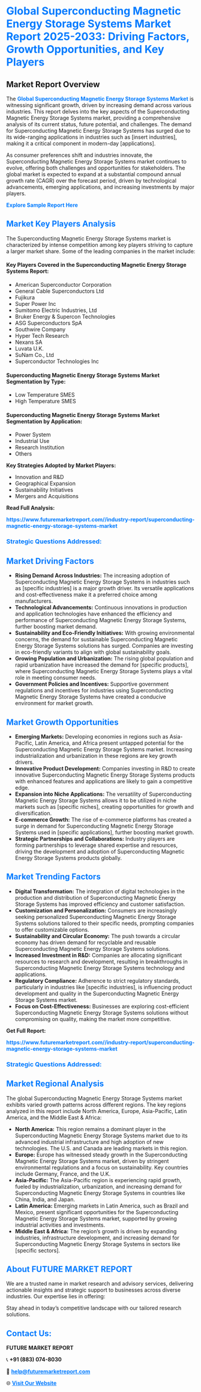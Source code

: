 <h1 style="color: #007BFF;">Global Superconducting Magnetic Energy Storage Systems Market Report 2025-2033: Driving Factors, Growth Opportunities, and Key Players</h1>

<section id="overview">
<h2>Market Report Overview</h2>
<p>The <a href="https://www.futuremarketreport.com//industry-report/superconducting-magnetic-energy-storage-systems-market" style="color: #007BFF; text-decoration: none;"><strong>Global Superconducting Magnetic Energy Storage Systems Market</strong></a> is witnessing significant growth, driven by increasing demand across various industries. This report delves into the key aspects of the Superconducting Magnetic Energy Storage Systems market, providing a comprehensive analysis of its current status, future potential, and challenges. The demand for Superconducting Magnetic Energy Storage Systems has surged due to its wide-ranging applications in industries such as [insert industries], making it a critical component in modern-day [applications].</p>
<p>As consumer preferences shift and industries innovate, the Superconducting Magnetic Energy Storage Systems market continues to evolve, offering both challenges and opportunities for stakeholders. The global market is expected to expand at a substantial compound annual growth rate (CAGR) over the forecast period, driven by technological advancements, emerging applications, and increasing investments by major players.</p>
</section>

<section id="overview">
<p><a href="https://www.futuremarketreport.com//request-sample/reportId=81951" style="color: #007BFF; text-decoration: none;"><strong>Explore Sample Report Here</strong></a></p>
</section>

<section id="key-players">
<h2 style="color: #007BFF;">Market Key Players Analysis</h2>
<p>The Superconducting Magnetic Energy Storage Systems market is characterized by intense competition among key players striving to capture a larger market share. Some of the leading companies in the market include:</p>
<h4>Key Players Covered in the Superconducting Magnetic Energy Storage Systems Report:</h4>
<ul><li>American Superconductor Corporation</li><li>General Cable Superconductors Ltd</li><li>Fujikura</li><li>Super Power Inc</li><li>Sumitomo Electric Industries, Ltd</li><li>Bruker Energy &amp; Supercon Technologies</li><li>ASG Superconductors SpA</li><li>Southwire Company</li><li>Hyper Tech Research</li><li>Nexans SA</li><li>Luvata U.K.</li><li>SuNam Co., Ltd</li><li>Superconductor Technologies Inc</li></ul>
<h4>Superconducting Magnetic Energy Storage Systems Market Segmentation by Type:</h4>
<ul><li>Low Temperature SMES</li><li>High Temperature SMES</li></ul>

<h4>Superconducting Magnetic Energy Storage Systems Market Segmentation by Application:</h4>
<ul><li>Power System</li><li>Industrial Use</li><li>Research Institution</li><li>Others</li></ul>
<p><strong>Key Strategies Adopted by Market Players:</strong></p>
<ul>
<li>Innovation and R&D</li>
<li>Geographical Expansion</li>
<li>Sustainability Initiatives</li>
<li>Mergers and Acquisitions</li>
</ul>
</section>

<section>
<p><strong>Read Full Analysis: </strong></p><a href="https://www.futuremarketreport.com//industry-report/superconducting-magnetic-energy-storage-systems-market" style="color: #007BFF; text-decoration: none;"><strong>https://www.futuremarketreport.com//industry-report/superconducting-magnetic-energy-storage-systems-market</strong></a>
<h3 style="color: #007BFF;">Strategic Questions Addressed:</h3>
</section>

<section id="driving-factors">
<h2 style="color: #007BFF;">Market Driving Factors</h2>
<ul>
<li><strong>Rising Demand Across Industries:</strong> The increasing adoption of Superconducting Magnetic Energy Storage Systems in industries such as [specific industries] is a major growth driver. Its versatile applications and cost-effectiveness make it a preferred choice among manufacturers.</li>
<li><strong>Technological Advancements:</strong> Continuous innovations in production and application technologies have enhanced the efficiency and performance of Superconducting Magnetic Energy Storage Systems, further boosting market demand.</li>
<li><strong>Sustainability and Eco-Friendly Initiatives:</strong> With growing environmental concerns, the demand for sustainable Superconducting Magnetic Energy Storage Systems solutions has surged. Companies are investing in eco-friendly variants to align with global sustainability goals.</li>
<li><strong>Growing Population and Urbanization:</strong> The rising global population and rapid urbanization have increased the demand for [specific products], where Superconducting Magnetic Energy Storage Systems plays a vital role in meeting consumer needs.</li>
<li><strong>Government Policies and Incentives:</strong> Supportive government regulations and incentives for industries using Superconducting Magnetic Energy Storage Systems have created a conducive environment for market growth.</li>
</ul>
</section>

<section id="growth-opportunities">
<h2 style="color: #007BFF;">Market Growth Opportunities</h2>
<ul>
<li><strong>Emerging Markets:</strong> Developing economies in regions such as Asia-Pacific, Latin America, and Africa present untapped potential for the Superconducting Magnetic Energy Storage Systems market. Increasing industrialization and urbanization in these regions are key growth drivers.</li>
<li><strong>Innovative Product Development:</strong> Companies investing in R&D to create innovative Superconducting Magnetic Energy Storage Systems products with enhanced features and applications are likely to gain a competitive edge.</li>
<li><strong>Expansion into Niche Applications:</strong> The versatility of Superconducting Magnetic Energy Storage Systems allows it to be utilized in niche markets such as [specific niches], creating opportunities for growth and diversification.</li>
<li><strong>E-commerce Growth:</strong> The rise of e-commerce platforms has created a surge in demand for Superconducting Magnetic Energy Storage Systems used in [specific applications], further boosting market growth.</li>
<li><strong>Strategic Partnerships and Collaborations:</strong> Industry players are forming partnerships to leverage shared expertise and resources, driving the development and adoption of Superconducting Magnetic Energy Storage Systems products globally.</li>
</ul>
</section>

<section id="trending-factors">
<h2 style="color: #007BFF;">Market Trending Factors</h2>
<ul>
<li><strong>Digital Transformation:</strong> The integration of digital technologies in the production and distribution of Superconducting Magnetic Energy Storage Systems has improved efficiency and customer satisfaction.</li>
<li><strong>Customization and Personalization:</strong> Consumers are increasingly seeking personalized Superconducting Magnetic Energy Storage Systems solutions tailored to their specific needs, prompting companies to offer customizable options.</li>
<li><strong>Sustainability and Circular Economy:</strong> The push towards a circular economy has driven demand for recyclable and reusable Superconducting Magnetic Energy Storage Systems solutions.</li>
<li><strong>Increased Investment in R&D:</strong> Companies are allocating significant resources to research and development, resulting in breakthroughs in Superconducting Magnetic Energy Storage Systems technology and applications.</li>
<li><strong>Regulatory Compliance:</strong> Adherence to strict regulatory standards, particularly in industries like [specific industries], is influencing product development and quality in the Superconducting Magnetic Energy Storage Systems market.</li>
<li><strong>Focus on Cost-Effectiveness:</strong> Businesses are exploring cost-efficient Superconducting Magnetic Energy Storage Systems solutions without compromising on quality, making the market more competitive.</li>
</ul>
</section>

<section>
<p><strong>Get Full Report: </strong></p><a href="https://www.futuremarketreport.com//industry-report/superconducting-magnetic-energy-storage-systems-market" style="color: #007BFF; text-decoration: none;"><strong>https://www.futuremarketreport.com//industry-report/superconducting-magnetic-energy-storage-systems-market</strong></a>
<h3 style="color: #007BFF;">Strategic Questions Addressed:</h3>
</section>


<section id="regional-analysis">
<h2 style="color: #007BFF;">Market Regional Analysis</h2>
<p>The global Superconducting Magnetic Energy Storage Systems market exhibits varied growth patterns across different regions. The key regions analyzed in this report include North America, Europe, Asia-Pacific, Latin America, and the Middle East & Africa:</p>
<ul>
<li><strong>North America:</strong> This region remains a dominant player in the Superconducting Magnetic Energy Storage Systems market due to its advanced industrial infrastructure and high adoption of new technologies. The U.S. and Canada are leading markets in this region.</li>
<li><strong>Europe:</strong> Europe has witnessed steady growth in the Superconducting Magnetic Energy Storage Systems market, driven by stringent environmental regulations and a focus on sustainability. Key countries include Germany, France, and the U.K.</li>
<li><strong>Asia-Pacific:</strong> The Asia-Pacific region is experiencing rapid growth, fueled by industrialization, urbanization, and increasing demand for Superconducting Magnetic Energy Storage Systems in countries like China, India, and Japan.</li>
<li><strong>Latin America:</strong> Emerging markets in Latin America, such as Brazil and Mexico, present significant opportunities for the Superconducting Magnetic Energy Storage Systems market, supported by growing industrial activities and investments.</li>
<li><strong>Middle East & Africa:</strong> The region’s growth is driven by expanding industries, infrastructure development, and increasing demand for Superconducting Magnetic Energy Storage Systems in sectors like [specific sectors].</li>
</ul>
</section>

<footer>
<h2 style="color: #007BFF;">About FUTURE MARKET REPORT</h2>
<p>We are a trusted name in market research and advisory services, delivering actionable insights and strategic support to businesses across diverse industries. Our expertise lies in offering:</p>

<p>Stay ahead in today’s competitive landscape with our tailored research solutions.</p>

<h2 style="color: #007BFF;">Contact Us:</h2>
<p><strong>FUTURE MARKET REPORT</strong></p>
<p>📞 <strong>+91 (883) 074-8030</strong></p>
<p>📧 <strong><a href="mailto:help@futuremarketreport.com" style="color: #007BFF;">help@futuremarketreport.com</a></strong></p>
<p>🌐 <strong><a href="https://www.futuremarketreport.com/" style="color: #007BFF;">Visit Our Website</a></strong></p>
</footer>